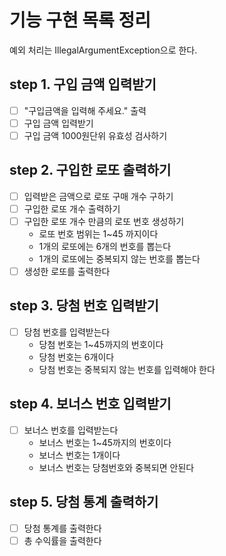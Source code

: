 # 기능 구현 목록 정리
예외 처리는 IllegalArgumentException으로 한다.

## step 1. 구입 금액 입력받기
- [ ] "구입금액을 입력해 주세요." 출력
- [ ] 구입 금액 입력받기
- [ ] 구입 금액 1000원단위 유효성 검사하기

## step 2. 구입한 로또 출력하기
- [ ] 입력받은 금액으로 로또 구매 개수 구하기
- [ ] 구입한 로또 개수 출력하기
- [ ] 구입한 로또 개수 만큼의 로또 번호 생성하기
  - 로또 번호 범위는 1~45 까지이다
  - 1개의 로또에는 6개의 번호를 뽑는다
  - 1개의 로또에는 중복되지 않는 번호를 뽑는다
- [ ] 생성한 로또를 출력한다

## step 3. 당첨 번호 입력받기
- [ ] 당첨 번호를 입력받는다
    - 당첨 번호는 1~45까지의 번호이다
    - 당첨 번호는 6개이다
    - 당첨 번호는 중복되지 않는 번호를 입력해야 한다
## step 4. 보너스 번호 입력받기
- [ ] 보너스 번호를 입력받는다
    - 보너스 번호는 1~45까지의 번호이다
    - 보너스 번호는 1개이다
    - 보너스 번호는 당첨번호와 중복되면 안된다

## step 5. 당첨 통계 출력하기
- [ ] 당첨 통계를 출력한다
- [ ] 총 수익률을 출력한다